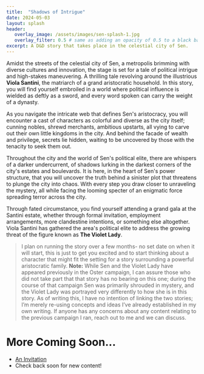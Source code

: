 ```yaml
---
title:  "Shadows of Intrigue"
date: 2024-05-03
layout: splash
header:
   overlay_image: /assets/images/sen-splash-1.jpg
   overlay_filter: 0.5 # same as adding an opacity of 0.5 to a black background
excerpt: A D&D story that takes place in the celestial city of Sen.
---
```


Amidst the streets of the celestial city of Sen, a metropolis brimming with diverse cultures and innovation, the stage is set for a tale of political intrigue and high-stakes maneuvering. A thrilling tale revolving around the illustrious **Viola Santini**, the matriarch of a grand aristocratic household. In this story, you will find yourself embroiled in a world where political influence is wielded as deftly as a sword, and every word spoken can carry the weight of a dynasty.

As you navigate the intricate web that defines Sen's aristocracy, you will encounter a cast of characters as colorful and diverse as the city itself; cunning nobles, shrewd merchants, ambitious upstarts, all vying to carve out their own little kingdoms in the city. And behind the facade of wealth and privilege, secrets lie hidden, waiting to be uncovered by those with the tenacity to seek them out.

Throughout the city and the world of Sen's political elite, there are whispers of a darker undercurrent, of shadows lurking in the darkest corners of the city's estates and boulevards. It is here, in the heart of Sen's power structure, that you will uncover the truth behind a sinister plot that threatens to plunge the city into chaos. With every step you draw closer to unraveling the mystery, all while facing the looming specter of an enigmatic force spreading 
terror across the city.

Through fated circumstance, you find yourself attending a grand gala at the Santini estate, whether through formal invitation, employment arrangements, more clandestine intentions, or something else altogether. Viola Santini has gathered the area's political elite to address the growing threat of the figure known as **The Violet Lady**.

> I plan on running the story over a few months- no set date on when it will start, this is just to get you excited and to start thinking about a character that might fit the setting for a story surrounding a powerful aristocratic family. **Note:** While Sen and the Violet Lady have appeared previously in the Oster campaign, I can assure those who did not take part that that story has no bearing on this one; during the course of that campaign Sen was primarily shrouded in mystery, and the Violet Lady was portrayed very differently to how she is in this story. As of writing this, I have no intention of linking the two stories; I’m merely re-using concepts and ideas I’ve already established in my own writing. If anyone has any concerns about any content relating to the previous campaign I ran, reach out to me and we can discuss.

# More Coming Soon...
- [An Invitation](/the-celestial-city/2024/05/03/an-invitation)
- Check back soon for new content!
